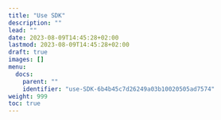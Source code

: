 ```yaml
---
title: "Use SDK"
description: ""
lead: ""
date: 2023-08-09T14:45:28+02:00
lastmod: 2023-08-09T14:45:28+02:00
draft: true
images: []
menu:
  docs:
    parent: ""
    identifier: "use-SDK-6b4b45c7d26249a03b10020505ad7574"
weight: 999
toc: true
---
```

